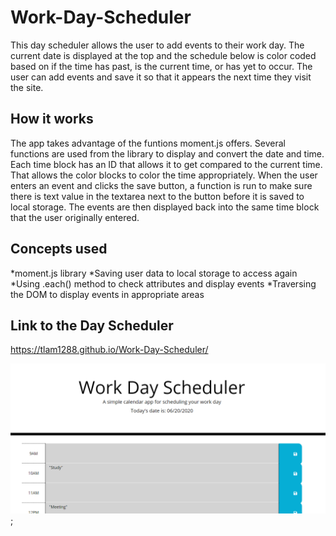 # Work-Day-Scheduler

This day scheduler allows the user to add events to their work day. The current date is displayed at the top and the schedule below is color coded based on if the time has past, is the current time, or has yet to occur. The user can add events and save it so that it appears the next time they visit the site.

## How it works

The app takes advantage of the funtions moment.js offers. Several functions are used from the library to display and convert the date and time. Each time block has an ID that allows it to get compared to the current time. That allows the color blocks to color the time appropriately. When the user enters an event and clicks the save button, a function is run to make sure there is text value in the textarea next to the button before it is saved to local storage. The events are then displayed back into the same time block that the user originally entered.

## Concepts used

*moment.js library
*Saving user data to local storage to access again
*Using .each() method to check attributes and display events
*Traversing the DOM to display events in appropriate areas

## Link to the Day Scheduler

https://tlam1288.github.io/Work-Day-Scheduler/

![Work Day Scheduler](Assets/DayScheduler.png);
